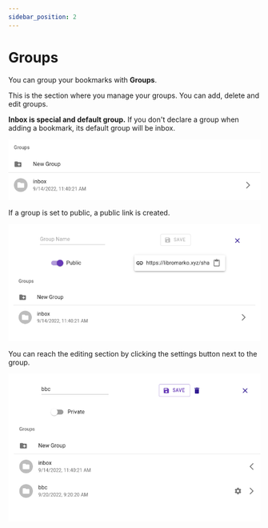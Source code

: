 ```yaml
---
sidebar_position: 2
---
```


# Groups

You can group your bookmarks with **Groups**.

This is the section where you manage your groups. You can add, delete and edit groups. 

**Inbox is special and default group.** If you don't declare a group when adding a bookmark, its default group will be inbox.

![groups](./img/group.png)

If a group is set to public, a public link is created.

![newgroup](./img/newgroup.png)

You can reach the editing section by clicking the settings button next to the group.

![editgroups](./img/editgroup.png)
